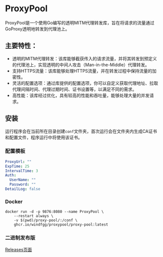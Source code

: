 # ProxyPool

ProxyPool是一个使用Go编写的透明MITM代理转发库，旨在将请求的流量通过GoProxy透明地转发到代理池上。

## 主要特性：

- 透明的MITM代理转发：该库能够截获传入的请求流量，并将其转发到预定义的代理池上，实现透明的中间人攻击（Man-in-the-Middle）代理转发。
- 支持HTTPS流量：该库能够处理HTTPS流量，并在转发过程中保持流量的加密性。
- 灵活的配置选项：通过库提供的配置选项，你可以自定义获取代理地址、拉取代理间隔时间、代理过期时间、证书设置等，以满足不同的需求。
- 高性能：该库经过优化，具有较高的性能和吞吐量，能够处理大量的并发请求。

## 安装

运行程序会在当前所在目录创建`conf`文件夹，首次运行会在文件夹内生成CA证书和配置文件，程序运行中将使用该证书。

### 配置模板

```yaml
ProxyUrl: ""
ExpTime: 25
IntervalTime: 3
Auth:
  UserName: ""
  Password: ""
DetailLog: false
```

### Docker

```shell
docker run -d -p 9876:8080 --name ProxyPool \
    --restart always \
    -v $(pwd)/proxy-pool/:/conf \
    ghcr.io/windfgg/proxypool/proxy-pool:latest
```

### 二进制发布版

[Releases页面](https://github.com/windfgg/ProxyPool/releases)
